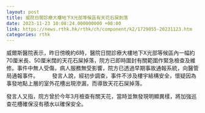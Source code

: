 ```yaml
---
layout: post
title: 威院日間診療大樓地下X光部等候區有天花石屎剝落
date: 2023-11-23 10:08:24.000000000 +08:00
link: https://news.rthk.hk/rthk/ch/component/k2/1729055-20231123.htm
categories: rthk
---
```


威爾斯醫院表示，昨日傍晚約6時，醫院日間診療大樓地下X光部等候區內一幅約70厘米長、50厘米闊的天花石屎掉落，院方已即時圍封有關範圍作緊急檢查及維修。事件中無人受傷，病人服務無受影響，院方已透過早期事故通報系統，向醫管局通報事件。
　　 
發言人說，經初步調查，事件不涉及樓宇結構安全，懷疑因為事發地點上層的室外花槽出現滲漏，而導致天花石屎掉落。

發言人又指，院方曾於今年3月檢查有關天花，當時並無發現明顯異樣，將加強巡查花槽確保沒有積水以確保安全。
